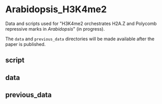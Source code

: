 # Arabidopsis_H3K4me2

Data and scripts used for "H3K4me2 orchestrates H2A.Z and Polycomb repressive marks in _Arabidopsis_" (in progress).

The `data` and `previous_data` directories will be made available after the paper is published.

## script

## data

## previous_data

